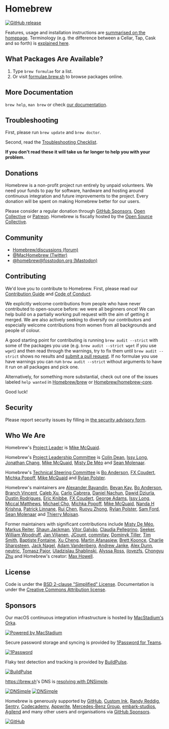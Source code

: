 # Homebrew

[![GitHub release](https://img.shields.io/github/release/Homebrew/brew.svg)](https://github.com/Homebrew/brew/releases)

Features, usage and installation instructions are [summarised on the homepage](https://brew.sh). Terminology (e.g. the difference between a Cellar, Tap, Cask and so forth) is [explained here](https://docs.brew.sh/Formula-Cookbook#homebrew-terminology).

## What Packages Are Available?

1. Type `brew formulae` for a list.
2. Or visit [formulae.brew.sh](https://formulae.brew.sh) to browse packages online.

## More Documentation

`brew help`, `man brew` or check [our documentation](https://docs.brew.sh/).

## Troubleshooting

First, please run `brew update` and `brew doctor`.

Second, read the [Troubleshooting Checklist](https://docs.brew.sh/Troubleshooting).

**If you don't read these it will take us far longer to help you with your problem.**

## Donations

Homebrew is a non-profit project run entirely by unpaid volunteers. We need your funds to pay for software, hardware and hosting around continuous integration and future improvements to the project. Every donation will be spent on making Homebrew better for our users.

Please consider a regular donation through [GitHub Sponsors](https://github.com/sponsors/Homebrew), [Open Collective](https://opencollective.com/homebrew) or [Patreon](https://www.patreon.com/homebrew). Homebrew is fiscally hosted by the [Open Source Collective](https://opencollective.com/opensource).

## Community

- [Homebrew/discussions (forum)](https://github.com/orgs/Homebrew/discussions)
- [@MacHomebrew (Twitter)](https://twitter.com/MacHomebrew)
- [@homebrew@fosstodon.org (Mastodon)](https://fosstodon.org/@homebrew)

## Contributing

We'd love you to contribute to Homebrew. First, please read our [Contribution Guide](CONTRIBUTING.md) and [Code of Conduct](https://github.com/Homebrew/.github/blob/HEAD/CODE_OF_CONDUCT.md#code-of-conduct).

We explicitly welcome contributions from people who have never contributed to open-source before: we were all beginners once! We can help build on a partially working pull request with the aim of getting it merged. We are also actively seeking to diversify our contributors and especially welcome contributions from women from all backgrounds and people of colour.

A good starting point for contributing is running `brew audit --strict` with some of the packages you use (e.g. `brew audit --strict wget` if you use `wget`) and then read through the warnings, try to fix them until `brew audit --strict` shows no results and [submit a pull request](https://docs.brew.sh/How-To-Open-a-Homebrew-Pull-Request). If no formulae you use have warnings you can run `brew audit --strict` without arguments to have it run on all packages and pick one.

Alternatively, for something more substantial, check out one of the issues labeled `help wanted` in [Homebrew/brew](https://github.com/homebrew/brew/issues?q=is%3Aopen+is%3Aissue+label%3A%22help+wanted%22) or [Homebrew/homebrew-core](https://github.com/homebrew/homebrew-core/issues?q=is%3Aopen+is%3Aissue+label%3A%22help+wanted%22).

Good luck!

## Security

Please report security issues by filling in [the security advisory form](https://github.com/homebrew/brew/security/advisories/new).

## Who We Are

Homebrew's [Project Leader](https://docs.brew.sh/Homebrew-Governance#6-project-leader) is [Mike McQuaid](https://github.com/MikeMcQuaid).

Homebrew's [Project Leadership Committee](https://docs.brew.sh/Homebrew-Governance#4-project-leadership-committee) is [Colin Dean](https://github.com/colindean), [Issy Long](https://github.com/issyl0), [Jonathan Chang](https://github.com/jonchang), [Mike McQuaid](https://github.com/MikeMcQuaid), [Misty De Méo](https://github.com/mistydemeo) and [Sean Molenaar](https://github.com/SMillerDev).

Homebrew's [Technical Steering Committee](https://docs.brew.sh/Homebrew-Governance#7-technical-steering-committee) is [Bo Anderson](https://github.com/Bo98), [FX Coudert](https://github.com/fxcoudert), [Michka Popoff](https://github.com/iMichka), [Mike McQuaid](https://github.com/MikeMcQuaid) and [Rylan Polster](https://github.com/Rylan12).

Homebrew's maintainers are [Alexander Bayandin](https://github.com/bayandin), [Bevan Kay](https://github.com/bevanjkay), [Bo Anderson](https://github.com/Bo98), [Branch Vincent](https://github.com/branchvincent), [Caleb Xu](https://github.com/alebcay), [Carlo Cabrera](https://github.com/carlocab), [Daniel Nachun](https://github.com/danielnachun), [Dawid Dziurla](https://github.com/dawidd6), [Dustin Rodrigues](https://github.com/dtrodrigues), [Eric Knibbe](https://github.com/EricFromCanada), [FX Coudert](https://github.com/fxcoudert), [George Adams](https://github.com/gdams), [Issy Long](https://github.com/issyl0), [Miccal Matthews](https://github.com/miccal), [Michael Cho](https://github.com/cho-m), [Michka Popoff](https://github.com/iMichka), [Mike McQuaid](https://github.com/MikeMcQuaid), [Nanda H Krishna](https://github.com/nandahkrishna), [Patrick Linnane](https://github.com/p-linnane), [Rui Chen](https://github.com/chenrui333), [Ruoyu Zhong](https://github.com/ZhongRuoyu), [Rylan Polster](https://github.com/Rylan12), [Sam Ford](https://github.com/samford), [Sean Molenaar](https://github.com/SMillerDev) and [Thierry Moisan](https://github.com/Moisan).

Former maintainers with significant contributions include [Misty De Méo](https://github.com/mistydemeo), [Markus Reiter](https://github.com/reitermarkus), [Shaun Jackman](https://github.com/sjackman), [Vítor Galvão](https://github.com/vitorgalvao), [Claudia Pellegrino](https://github.com/claui), [Seeker](https://github.com/SeekingMeaning), [William Woodruff](https://github.com/woodruffw), [Jan Viljanen](https://github.com/javian), [JCount](https://github.com/jcount), [commitay](https://github.com/commitay), [Dominyk Tiller](https://github.com/DomT4), [Tim Smith](https://github.com/tdsmith), [Baptiste Fontaine](https://github.com/bfontaine), [Xu Cheng](https://github.com/xu-cheng), [Martin Afanasjew](https://github.com/UniqMartin), [Brett Koonce](https://github.com/asparagui), [Charlie Sharpsteen](https://github.com/Sharpie), [Jack Nagel](https://github.com/jacknagel), [Adam Vandenberg](https://github.com/adamv), [Andrew Janke](https://github.com/apjanke), [Alex Dunn](https://github.com/dunn), [neutric](https://github.com/neutric), [Tomasz Pajor](https://github.com/nijikon), [Uladzislau Shablinski](https://github.com/vladshablinsky), [Alyssa Ross](https://github.com/alyssais), [ilovezfs](https://github.com/ilovezfs), [Chongyu Zhu](https://github.com/lembacon) and Homebrew's creator: [Max Howell](https://github.com/mxcl).

## License

Code is under the [BSD 2-clause "Simplified" License](LICENSE.txt).
Documentation is under the [Creative Commons Attribution license](https://creativecommons.org/licenses/by/4.0/).

## Sponsors

Our macOS continuous integration infrastructure is hosted by [MacStadium's Orka](https://www.macstadium.com/customers/homebrew).

[![Powered by MacStadium](https://cloud.githubusercontent.com/assets/125011/22776032/097557ac-eea6-11e6-8ba8-eff22dfd58f1.png)](https://www.macstadium.com)

Secure password storage and syncing is provided by [1Password for Teams](https://1password.com/teams/).

[![1Password](https://1password.com/img/redesign/press/logo.c757be5591a513da9c768f8b80829318.svg)](https://1password.com)

Flaky test detection and tracking is provided by [BuildPulse](https://buildpulse.io/).

[![BuildPulse](https://user-images.githubusercontent.com/2988/130445500-96f44c87-e7dd-4da0-9877-7e5b1618e144.png)](https://buildpulse.io)

<https://brew.sh>'s DNS is [resolving with DNSimple](https://dnsimple.com/resolving/homebrew).

[![DNSimple](https://cdn.dnsimple.com/assets/resolving-with-us/logo-light.png)](https://dnsimple.com/resolving/homebrew#gh-light-mode-only)
[![DNSimple](https://cdn.dnsimple.com/assets/resolving-with-us/logo-dark.png)](https://dnsimple.com/resolving/homebrew#gh-dark-mode-only)

Homebrew is generously supported by [GitHub](https://github.com/github), [Custom Ink](https://github.com/customink), [Randy Reddig](https://github.com/ydnar), [Sentry](https://github.com/getsentry), [Codecademy](https://github.com/Codecademy), [Appwrite](https://github.com/appwrite), [Mercedes-Benz Group](https://github.com/mercedes-benz), [embark-studios](https://github.com/embark-studios), [Agilend](https://github.com/Agilend) and many other users and organisations via [GitHub Sponsors](https://github.com/sponsors/Homebrew).

[![GitHub](https://github.com/github.png?size=64)](https://github.com/github)
